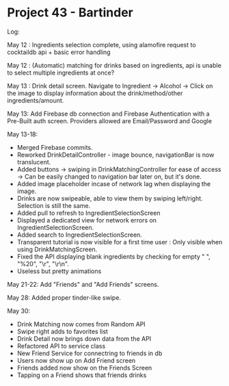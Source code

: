 # Project 43 - Bartinder 

Log:


May 12 : Ingredients selection complete, using alamofire request to cocktaildb api + basic error handling

May 12 : (Automatic) matching for drinks based on ingredients, api is unable to select multiple ingredients at once?

May 13 : Drink detail screen. Navigate to Ingredient -> Alcohol -> Click on the image to display information about the drink/method/other ingredients/amount.

May 13: Add Firebase db connection and Firebase Authentication with a Pre-Built auth screen. Providers allowed are Email/Password and Google

May 13-18: 
  - Merged Firebase commits.
  - Reworked DrinkDetailController - image bounce, navigationBar is now translucent.
  - Added buttons -> swiping in DrinkMatchingController for ease of access -> Can be easily changed to navigation bar later on, but it's done.
  - Added image placeholder incase of network lag when displaying the image.
  - Drinks are now swipeable, able to view them by swiping left/right. Selection is still the same.
  - Added pull to refresh to IngredientSelectionScreen
  - Displayed a dedicated view for network errors on IngredientSelectionScreen.
  - Added search to IngredientSelectionScreen.
  - Transparent tutorial is now visible for a first time user : Only visible when using DrinkMatchingScreen.
  - Fixed the API displaying blank ingredients by checking for empty " ", "%20", "\r", "\r\n".
  - Useless but pretty animations
  
  May 21-22: Add "Friends" and "Add Friends" screens.
  
  
  May 28: Added proper tinder-like swipe. 

May 30:
- Drink Matching now comes from Random API
- Swipe right adds to favorites list
- Drink Detail now brings down data from the API
- Refactored API to service class
- New Friend Service for connectring to friends in db
- Users now show up on Add Friend screen
- Friends added now show on the Friends Screen
- Tapping on a Friend shows that friends drinks
